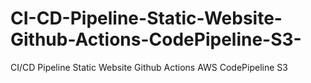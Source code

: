 # CI-CD-Pipeline-Static-Website-Github-Actions-CodePipeline-S3-
CI/CD Pipeline Static Website Github Actions AWS CodePipeline S3 
